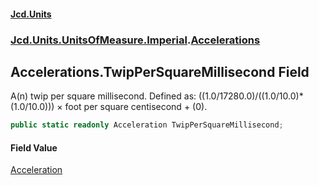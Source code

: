 #### [Jcd.Units](index.md 'index')
### [Jcd.Units.UnitsOfMeasure.Imperial](Jcd.Units.UnitsOfMeasure.Imperial.md 'Jcd.Units.UnitsOfMeasure.Imperial').[Accelerations](Accelerations.md 'Jcd.Units.UnitsOfMeasure.Imperial.Accelerations')

## Accelerations.TwipPerSquareMillisecond Field

A(n) twip per square millisecond. Defined as: ((1.0/17280.0)/((1.0/10.0)*(1.0/10.0))) × foot per square centisecond + (0).

```csharp
public static readonly Acceleration TwipPerSquareMillisecond;
```

#### Field Value
[Acceleration](Acceleration.md 'Jcd.Units.UnitTypes.Acceleration')